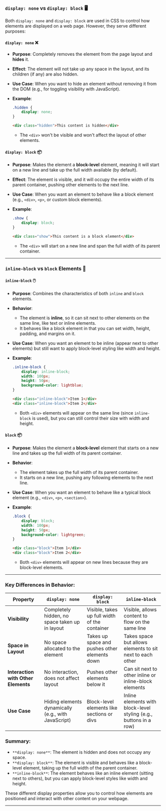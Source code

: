 ### `display: none` vs `display: block` 🖥️

Both `display: none` and `display: block` are used in CSS to control how elements are displayed on a web page. However, they serve different purposes:

#### **`display: none`** ❌
- **Purpose**: Completely removes the element from the page layout and **hides** it.
- **Effect**: The element will not take up any space in the layout, and its children (if any) are also hidden.
- **Use Case**: When you want to hide an element without removing it from the DOM (e.g., for toggling visibility with JavaScript).
- **Example**:
  ```css
  .hidden {
      display: none;
  }
  ```
  ```html
  <div class="hidden">This content is hidden</div>
  ```

  - The `<div>` won't be visible and won't affect the layout of other elements.

#### **`display: block`** 📦
- **Purpose**: Makes the element a **block-level** element, meaning it will start on a new line and take up the full width available (by default).
- **Effect**: The element is visible, and it will occupy the entire width of its parent container, pushing other elements to the next line.
- **Use Case**: When you want an element to behave like a block element (e.g., `<div>`, `<p>`, or custom block elements).
- **Example**:
  ```css
  .show {
      display: block;
  }
  ```
  ```html
  <div class="show">This content is a block element</div>
  ```

  - The `<div>` will start on a new line and span the full width of its parent container.

---

### `inline-block` vs `block` Elements 📏

#### **`inline-block`** 🖱️
- **Purpose**: Combines the characteristics of both `inline` and `block` elements.
- **Behavior**: 
  - The element is **inline**, so it can sit next to other elements on the same line, like text or inline elements.
  - It behaves like a block element in that you can set width, height, padding, and margins on it.
- **Use Case**: When you want an element to be inline (appear next to other elements) but still want to apply block-level styling like width and height.
- **Example**:
  ```css
  .inline-block {
      display: inline-block;
      width: 100px;
      height: 50px;
      background-color: lightblue;
  }
  ```
  ```html
  <div class="inline-block">Item 1</div>
  <div class="inline-block">Item 2</div>
  ```

  - Both `<div>` elements will appear on the same line (since `inline-block` is used), but you can still control their size with width and height.

#### **`block`** 📦
- **Purpose**: Makes the element a **block-level** element that starts on a new line and takes up the full width of its parent container.
- **Behavior**: 
  - The element takes up the full width of its parent container.
  - It starts on a new line, pushing any following elements to the next line.
- **Use Case**: When you want an element to behave like a typical block element (e.g., `<div>`, `<p>`, `<section>`).
- **Example**:
  ```css
  .block {
      display: block;
      width: 100px;
      height: 50px;
      background-color: lightgreen;
  }
  ```
  ```html
  <div class="block">Item 1</div>
  <div class="block">Item 2</div>
  ```

  - Both `<div>` elements will appear on new lines because they are block-level elements.

---

### Key Differences in Behavior:

| **Property**                | **`display: none`**                               | **`display: block`**                              | **`inline-block`**                             |
|-----------------------------|--------------------------------------------------|--------------------------------------------------|------------------------------------------------|
| **Visibility**               | Completely hidden, no space taken up in layout   | Visible, takes up full width of the container    | Visible, allows content to flow on the same line|
| **Space in Layout**          | No space allocated to the element                | Takes up space and pushes other elements down    | Takes space but allows elements to sit next to each other|
| **Interaction with Other Elements** | No interaction, does not affect layout    | Pushes other elements below it                  | Can sit next to other inline or inline-block elements|
| **Use Case**                 | Hiding elements dynamically (e.g., with JavaScript) | Block-level elements like sections or divs       | Inline elements with block-level styling (e.g., buttons in a row) |

### Summary:
- `**display: none**`: The element is hidden and does not occupy any space.
- `**display: block**`: The element is visible and behaves like a block-level element, taking up the full width of the parent container.
- `**inline-block**`: The element behaves like an inline element (sitting next to others), but you can apply block-level styles like width and height.

These different display properties allow you to control how elements are positioned and interact with other content on your webpage.



---